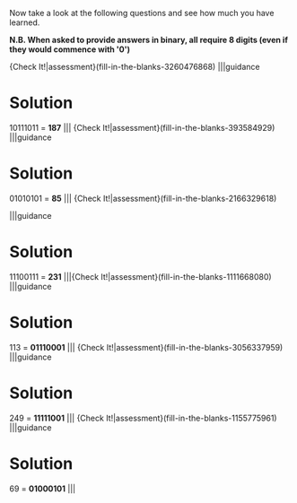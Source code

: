 Now take a look at the following questions and see how much you have learned.

**N.B. When asked to provide answers in binary, all require 8 digits (even if they would commence with '0')**

{Check It!|assessment}(fill-in-the-blanks-3260476868)
|||guidance
# Solution
10111011 = **187**
|||
{Check It!|assessment}(fill-in-the-blanks-393584929)
|||guidance
# Solution
01010101 = **85**
|||
{Check It!|assessment}(fill-in-the-blanks-2166329618)

|||guidance
# Solution
11100111 = **231**
|||{Check It!|assessment}(fill-in-the-blanks-1111668080)
|||guidance
# Solution
113 =  **01110001**
|||
{Check It!|assessment}(fill-in-the-blanks-3056337959)
|||guidance
# Solution
249 = **11111001**
|||
{Check It!|assessment}(fill-in-the-blanks-1155775961)
|||guidance
# Solution
69 = **01000101**
|||